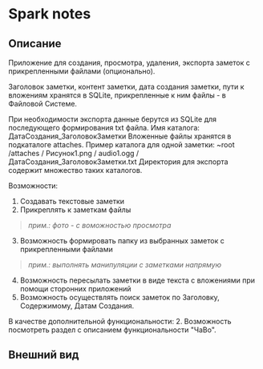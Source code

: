 # Spark notes
## Описание

Приложение для создания, просмотра, удаления, экспорта заметок с прикрепленными файлами (опционально).

Заголовок заметки, контент заметки, дата создания заметки, пути к вложениям хранятся в SQLite, прикрепленные к ним файлы - в Файловой Системе.

При необходимости экспорта данные берутся из SQLite для последующего формирования txt файла.
Имя каталога: ДатаСоздания_ЗаголовокЗаметки
Вложенные файлы хранятся в подкаталоге attaches.
Пример каталога для одной заметки:
~root
	/attaches
		/ Рисунок1.png
		/ audio1.ogg
	/ДатаСоздания_ЗаголовокЗаметки.txt
Директория для экспорта содержит множество таких каталогов.

Возможности:
1. Создавать текстовые заметки
2. Прикреплять к заметкам файлы

  >*прим.: фото - с воможностью просмотра*
  
3. Возможность формировать папку из выбранных заметок с прикрепленными файлами 

  >*прим.: выполнять манипуляции с заметками напрямую*
  
4. Возможность пересылать заметки в виде текста с вложениями при помощи сторонних приложений
5. Возможность осуществлять поиск заметок по Заголовку, Содержимому, Датам Создания.

В качестве дополнительной функциональности:
2. Возможность посмотреть раздел с описанием функциональности "ЧаВо".

## Внешний вид

